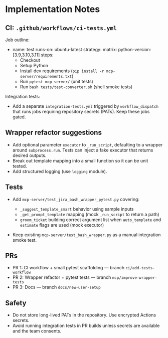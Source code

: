 # Implementation Notes

## CI: `.github/workflows/ci-tests.yml`

Job outline:
- name: test
  runs-on: ubuntu-latest
  strategy: matrix: python-version: [3.9,3.10,3.11]
  steps:
  - Checkout
  - Setup Python
  - Install dev requirements (`pip install -r mcp-server/requirements.txt`)
  - Run `pytest mcp-server/` (unit tests)
  - Run `bash tests/test-converter.sh` (shell smoke tests)

Integration tests:
- Add a separate `integration-tests.yml` triggered by `workflow_dispatch` that runs jobs requiring repository secrets (PATs). Keep these jobs gated.

## Wrapper refactor suggestions

- Add optional parameter `executor` to `_run_script`, defaulting to a wrapper around `subprocess.run`. Tests can inject a fake executor that returns desired outputs.
- Break out template mapping into a small function so it can be unit tested.
- Add structured logging (use `logging` module).

## Tests

- Add `mcp-server/test_jira_bash_wrapper_pytest.py` covering:
  - `_suggest_template_smart` behavior using sample inputs
  - `_get_prompt_template` mapping (mock `_run_script` to return a path)
  - `groom_ticket` building correct argument list when `auto_template` and `estimate` flags are used (mock executor)

- Keep existing `mcp-server/test_bash_wrapper.py` as a manual integration smoke test.

## PRs

- PR 1: CI workflow + small pytest scaffolding — branch `ci/add-tests-workflow`
- PR 2: Wrapper refactor + pytest tests — branch `mcp/improve-wrapper-tests`
- PR 3: Docs — branch `docs/new-user-setup`

## Safety

- Do not store long-lived PATs in the repository. Use encrypted Actions secrets.
- Avoid running integration tests in PR builds unless secrets are available and the team consents.
